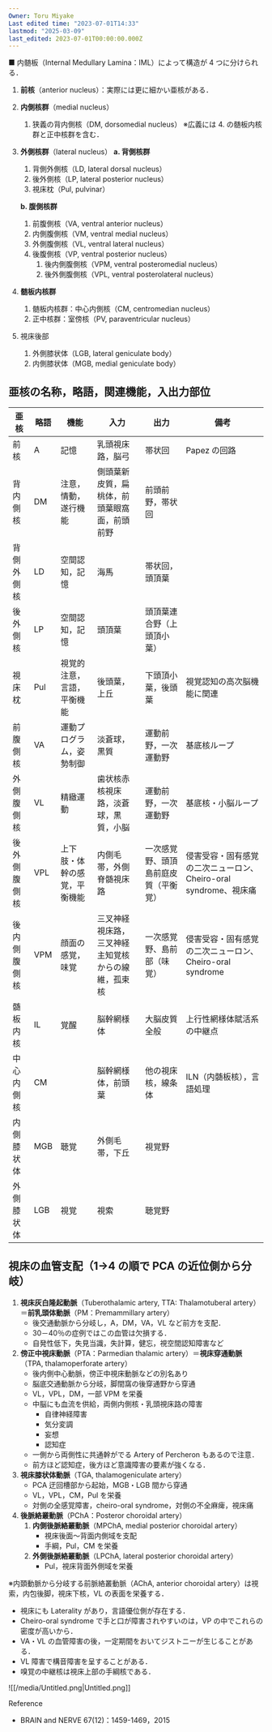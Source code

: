 ```yaml
---
Owner: Toru Miyake
Last edited time: "2023-07-01T14:33"
lastmod: "2025-03-09"
last_edited: 2023-07-01T00:00:00.000Z
---
```


■ 内髄板（Internal Medullary Lamina：IML）によって構造が 4 つに分けられる．

1. **前核**（anterior nucleus）：実際には更に細かい亜核がある．
2. **内側核群**（medial nucleus）

   1. 狭義の背内側核（DM, dorsomedial nucleus）
      ※広義には 4. の髄板内核群と正中核群を含む．

3. **外側核群**（lateral nucleus）
   **a. 背側核群**

   1. 背側外側核（LD, lateral dorsal nucleus）
   2. 後外側核（LP, lateral posterior nucleus）
   3. 視床枕（Pul, pulvinar）

   **b. 腹側核群**

   1. 前腹側核（VA, ventral anterior nucleus）
   2. 内側腹側核（VM, ventral medial nucleus）
   3. 外側腹側核（VL, ventral lateral nucleus）
   4. 後腹側核（VP, ventral posterior nucleus）
      1. 後内側腹側核（VPM, ventral posteromedial nucleus）
      2. 後外側腹側核（VPL, ventral posterolateral nucleus）

4. **髄板内核群**

   1. 髄板内核群：中心内側核（CM, centromedian nucleus）
   2. 正中核群：室傍核（PV, paraventricular nucleus）

5. 視床後部
   1. 外側膝状体（LGB, lateral geniculate body）
   2. 内側膝状体（MGB, medial geniculate body）

## 亜核の名称，略語，関連機能，入出力部位

| 亜核         | 略語 | 機能                         | 入力                                               | 出力                                 | 備考                                                             |
| ------------ | ---- | ---------------------------- | -------------------------------------------------- | ------------------------------------ | ---------------------------------------------------------------- |
| 前核         | A    | 記憶                         | 乳頭視床路，脳弓                                   | 帯状回                               | Papez の回路                                                     |
| 背内側核     | DM   | 注意，情動，遂行機能         | 側頭葉新皮質，扁桃体，前頭葉眼窩面，前頭前野       | 前頭前野，帯状回                     |                                                                  |
| 背側外側核   | LD   | 空間認知，記憶               | 海馬                                               | 帯状回，頭頂葉                       |                                                                  |
| 後外側核     | LP   | 空間認知，記憶               | 頭頂葉                                             | 頭頂葉連合野（上頭頂小葉）           |                                                                  |
| 視床枕       | Pul  | 視覚的注意，言語，平衡機能   | 後頭葉，上丘                                       | 下頭頂小葉，後頭葉                   | 視覚認知の高次脳機能に関連                                       |
| 前腹側核     | VA   | 運動プログラム，姿勢制御     | 淡蒼球，黒質                                       | 運動前野，一次運動野                 | 基底核ループ                                                     |
| 外側腹側核   | VL   | 精緻運動                     | 歯状核赤核視床路，淡蒼球，黒質，小脳               | 運動前野，一次運動野                 | 基底核・小脳ループ                                               |
| 後外側腹側核 | VPL  | 上下肢・体幹の感覚，平衡機能 | 内側毛帯，外側脊髄視床路                           | 一次感覚野、頭頂島前庭皮質（平衡覚） | 侵害受容・固有感覚の二次ニューロン、Cheiro-oral syndrome、視床痛 |
| 後内側腹側核 | VPM  | 顔面の感覚，味覚             | 三叉神経視床路，三叉神経主知覚核からの線維，孤束核 | 一次感覚野、島前部（味覚）           | 侵害受容・固有感覚の二次ニューロン、Cheiro-oral syndrome         |
| 髄板内核     | IL   | 覚醒                         | 脳幹網様体                                         | 大脳皮質全般                         | 上行性網様体賦活系の中継点                                       |
| 中心内側核   | CM   |                              | 脳幹網様体，前頭葉                                 | 他の視床核，線条体                   | ILN（内髄板核），言語処理                                        |
| 内側膝状体   | MGB  | 聴覚                         | 外側毛帯，下丘                                     | 視覚野                               |                                                                  |
| 外側膝状体   | LGB  | 視覚                         | 視索                                               | 聴覚野                               |                                                                  |

## 視床の血管支配（1→4 の順で PCA の近位側から分岐）

1. **視床灰白隆起動脈**（Tuberothalamic artery, TTA: Thalamotuberal artery）＝**前乳頭体動脈**（PM：Premammillary artery）
   - 後交通動脈から分岐し，A，DM，VA，VL など前方を支配．
   - 30－40％の症例ではこの血管は欠損する．
   - 自発性低下，失見当識，失計算，健忘，視空間認知障害など
2. **傍正中視床動脈**（PTA：Parmedian thalamic artery）＝**視床穿通動脈**（TPA, thalamoperforate artery）
   - 後内側中心動脈，傍正中視床動脈などの別名あり
   - 脳底交通動脈から分岐，脚間窩の後穿通野から穿通
   - VL，VPL，DM，一部 VPM を栄養
   - 中脳にも血流を供給，両側内側核・乳頭視床路の障害
     - 自律神経障害
     - 気分変調
     - 妄想
     - 認知症
   - 一側から両側性に共通幹がでる Artery of Percheron もあるので注意．
   - 前方ほど認知症，後方ほど意識障害の要素が強くなる．
3. **視床膝状体動脈**（TGA, thalamogeniculate artery）
   - PCA 迂回槽部から起始，MGB・LGB 間から穿通
   - VL，VPL，CM，Pul を栄養
   - 対側の全感覚障害，cheiro-oral syndrome，対側の不全麻痺，視床痛
4. **後脈絡叢動脈**（PChA：Posteror choroidal artery）
   1. **内側後脈絡叢動脈**（MPChA, medial posterior choroidal artery）
      - 視床後面～背面内側域を支配
      - 手綱，Pul，CM を栄養
   2. **外側後脈絡叢動脈**（LPChA, lateral posterior choroidal artery）
      - Pul，視床背面外側域を栄養

※内頚動脈から分岐する前脈絡叢動脈（AChA, anterior choroidal artery）は視索，内包後脚，視床下核，VL の表面を栄養する．

- 視床にも Laterality があり，言語優位側が存在する．
- Cheiro-oral syndrome で手と口が障害されやすいのは，VP の中でこれらの密度が高いから．
- VA・VL の血管障害の後，一定期間をおいてジストニーが生じることがある．
- VL 障害で構音障害を呈することがある．
- 嗅覚の中継核は視床上部の手綱核である．

![[/media/Untitled.png|Untitled.png]]

Reference

- BRAIN and NERVE 67(12)：1459-1469，2015

